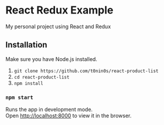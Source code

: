 React Redux Example
=========

My personal project using React and Redux

## Installation

Make sure you have Node.js installed.

  1. `git clone https://github.com/t0nin0s/react-product-list`
  2. `cd react-product-list`
  3. `npm install`

### `npm start`

Runs the app in development mode.</br>
Open [http://localhost:8000](http://localhost:8000) to view it in the browser.
